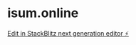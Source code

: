 # isum.online

[Edit in StackBlitz next generation editor ⚡️](https://stackblitz.com/~/github.com/isumenuka/isum.online)